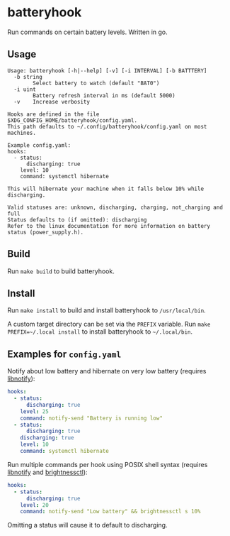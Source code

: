 # batteryhook
Run commands on certain battery levels.
Written in go.

## Usage
```
Usage: batteryhook [-h|--help] [-v] [-i INTERVAL] [-b BATTTERY]
  -b string
        Select battery to watch (default "BAT0")
  -i uint
        Battery refresh interval in ms (default 5000)
  -v    Increase verbosity

Hooks are defined in the file $XDG_CONFIG_HOME/batteryhook/config.yaml.
This path defaults to ~/.config/batteryhook/config.yaml on most machines.

Example config.yaml:
hooks:
  - status:
      discharging: true
    level: 10
    command: systemctl hibernate

This will hibernate your machine when it falls below 10% while discharging.

Valid statuses are: unknown, discharging, charging, not_charging and full
Status defaults to (if omitted): discharging
Refer to the linux documentation for more information on battery status (power_supply.h).
```

## Build
Run `make build` to build batteryhook.

## Install
Run `make install` to build and install batteryhook to `/usr/local/bin`.

A custom target directory can be set via the `PREFIX` variable.
Run `make PREFIX=~/.local install` to install batteryhook to `~/.local/bin`.

## Examples for `config.yaml`
Notify about low battery and hibernate on very low battery (requires [libnotify](https://gitlab.gnome.org/GNOME/libnotify)):
```yaml
hooks:
  - status:
      discharging: true
    level: 25
    command: notify-send "Battery is running low"
  - status:
      discharging: true
    discharging: true
    level: 10
    command: systemctl hibernate
```

Run multiple commands per hook using POSIX shell syntax (requires [libnotify](https://gitlab.gnome.org/GNOME/libnotify) and [brightnessctl](https://github.com/Hummer12007/brightnessctl)):
```yaml
hooks:
  - status:
      discharging: true
    level: 20
    command: notify-send "Low battery" && brightnessctl s 10%
```

Omitting a status will cause it to default to discharging.
